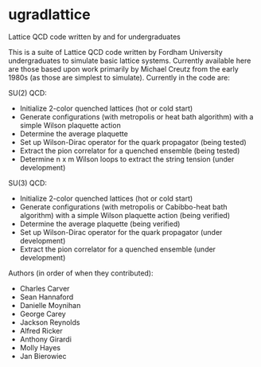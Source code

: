 # ugradlattice
Lattice QCD code written by and for undergraduates

This is a suite of Lattice QCD code written by Fordham University undergraduates to simulate basic lattice systems. Currently available here are those based upon work primarily by Michael Creutz from the early 1980s (as those are simplest to simulate). Currently in the code are:

SU(2) QCD: 
* Initialize 2-color quenched lattices (hot or cold start)
* Generate configurations (with metropolis or heat bath algorithm) with a simple Wilson plaquette action
* Determine the average plaquette
* Set up Wilson-Dirac operator for the quark propagator (being tested)
* Extract the pion correlator for a quenched ensemble (being tested)
* Determine n x m Wilson loops to extract the string tension (under development)

SU(3) QCD: 
* Initialize 2-color quenched lattices (hot or cold start)
* Generate configurations (with metropolis or Cabibbo-heat bath algorithm) with a simple Wilson plaquette action (being verified)
* Determine the average plaquette (being verified)
* Set up Wilson-Dirac operator for the quark propagator (under development)
* Extract the pion correlator for a quenched ensemble (under development)

Authors (in order of when they contributed):

* Charles Carver
* Sean Hannaford
* Danielle Moynihan
* George Carey
* Jackson Reynolds
* Alfred Ricker
* Anthony Girardi
* Molly Hayes
* Jan Bierowiec
